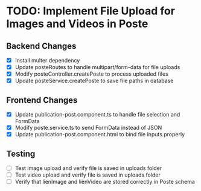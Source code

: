 # TODO: Implement File Upload for Images and Videos in Poste

## Backend Changes
- [x] Install multer dependency
- [x] Update posteRoutes to handle multipart/form-data for file uploads
- [x] Modify posteController.createPoste to process uploaded files
- [x] Update posteService.createPoste to save file paths in database

## Frontend Changes
- [x] Update publication-post.component.ts to handle file selection and FormData
- [x] Modify poste.service.ts to send FormData instead of JSON
- [x] Update publication-post.component.html to bind file inputs properly

## Testing
- [ ] Test image upload and verify file is saved in uploads folder
- [ ] Test video upload and verify file is saved in uploads folder
- [ ] Verify that lienImage and lienVideo are stored correctly in Poste schema
